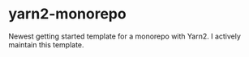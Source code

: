 # yarn2-monorepo
Newest getting started template for a monorepo with Yarn2. I actively maintain this template. 
